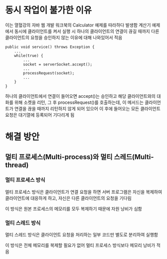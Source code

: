 # 동시 작업이 불가한 이유

이는 열혈강의 자바 웹 개발 워크북의 Calculator 예제를 따라하다 발생함
계산기 예제에서 동시에 클라이언트를 켜서 실행 시 하나의 클라이언트의 연결이 끊길 때까지 다른 클라이언트의 요청을 승인하지 않는 이유에 대해 나와있어서 적음

```
public void service() throws Exception {
    ...
    while(true) {
        ...
        socket = serverSocket.accept();
        ...
        processRequest(socket);
        ...
    }
}
```

하나의 클라이언트에서 연결이 들어오면 accept()는 승인하고 해당 클라이언트와의 대화를 위해 소켓을 리턴, 그 후 processRequest()를 호출하는데, 이 메서드는 클라이언트가 연결을 끊을 때까지 리턴하지 않게 되어 있으어 이 후에 들어오는 모든 클라이언트 요청은 대기열에 등록되어 기다리게 됨


# 해결 방안
## 멀티 프로세스(Multi-process)와 멀티 스레드(Multi-thread)

### 멀티 프로세스 방식
멀티 프로세스 방식은 클라이언트가 연결 요청을 하면 서버 프로그램은 자신을 복제하여 클라이언트에 대응하게 하고, 자신은 다른 클라이언트의 요청을 기다림

이 방식은 원본 프로세스의 메모리를 모두 복제하기 때문에 자원 낭비가 심함

### 멀티 스레드 방식
멀티 스레드 방식은 클라이언트 요청을 처리하는 일부 코드만 별도로 분리하여 실행함

이 방식은 전체 메모리를 복제할 필요가 없어 멀티 프로세스 방식보다 메모리 낭비가 적음